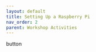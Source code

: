 ```yaml
---
layout: default
title: Setting Up a Raspberry Pi
nav_order: 2
parent: Workshop Activities
---
```


button
